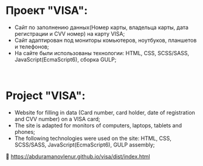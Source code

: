 # Проект "VISA":
* Сайт по заполнению данных(Номер карты, владельца карты, дата регистрации и CVV номер) на карту VISA;
* Сайт адаптирован под мониторы комьютеров, ноутбуков, планшетов и телефонов;
* На сайте были использованы технологии: HTML, CSS, SCSS/SASS, JavaScript(EcmaScript6), сборка GULP;

<br>

# Project "VISA":
* Website for filling in data (Card number, card holder, date of registration and CVV number) on a VISA card;
* The site is adapted for monitors of computers, laptops, tablets and phones;
* The following technologies were used on the site: HTML, CSS, SCSS/SASS, JavaScript(EcmaScript6), GULP assembly;

🔗 https://abduramanovlenur.github.io/visa/dist/index.html
